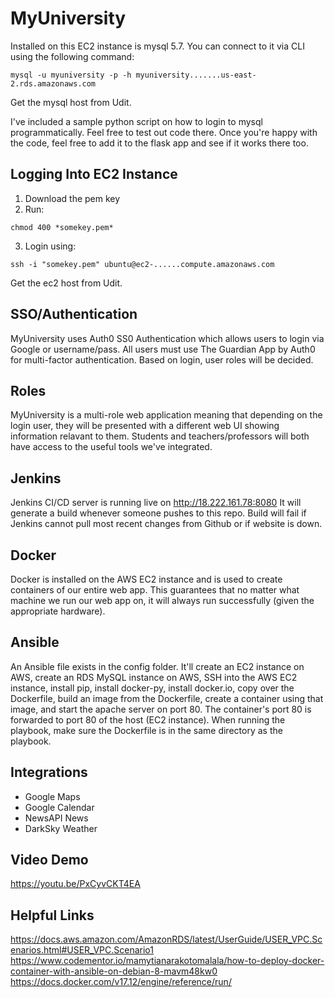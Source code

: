 # MyUniversity

Installed on this EC2 instance is mysql 5.7. You can connect to it via CLI using the following command:
```
mysql -u myuniversity -p -h myuniversity.......us-east-2.rds.amazonaws.com
```
Get the mysql host from Udit.

I've included a sample python script on how to login to mysql programmatically. 
Feel free to test out code there. Once you're happy with the code, feel free to 
add it to the flask app and see if it works there too. 

## Logging Into EC2 Instance
1. Download the pem key
2. Run: 
```
chmod 400 *somekey.pem*
```
3. Login using:
```
ssh -i "somekey.pem" ubuntu@ec2-......compute.amazonaws.com
```
Get the ec2 host from Udit.

## SSO/Authentication

MyUniversity uses Auth0 SS0 Authentication which allows users to login via Google or username/pass. All users must use The Guardian App by Auth0 for multi-factor authentication. Based on login, user roles will be decided. 


## Roles

MyUniversity is a multi-role web application meaning that depending on the login user, they will be presented with a  different web UI showing information relavant to them. Students and teachers/professors will both have access to the useful tools we've integrated. 

## Jenkins

Jenkins CI/CD server is running live on http://18.222.161.78:8080 
It will generate a build whenever someone pushes to this repo. Build will fail if Jenkins cannot pull most recent changes from Github or if website is down. 

## Docker

Docker is installed on the AWS EC2 instance and is used to create containers of our entire web app. This guarantees that no matter what machine we run our web app on, it will always run successfully (given the appropriate hardware). 

## Ansible

An Ansible file exists in the config folder. It'll create an EC2 instance on AWS, create an RDS MySQL instance on AWS, SSH into the AWS EC2 instance, install pip, install docker-py, install docker.io, copy over the Dockerfile, build an image from the Dockerfile, create a container using that image, and start the apache server on port 80. The container's port 80 is forwarded to port 80 of the host (EC2 instance). When running the playbook, make sure the Dockerfile is in the same directory as the playbook. 

## Integrations
* Google Maps
* Google Calendar
* NewsAPI News
* DarkSky Weather

## Video Demo
https://youtu.be/PxCyvCKT4EA

## Helpful Links
https://docs.aws.amazon.com/AmazonRDS/latest/UserGuide/USER_VPC.Scenarios.html#USER_VPC.Scenario1
https://www.codementor.io/mamytianarakotomalala/how-to-deploy-docker-container-with-ansible-on-debian-8-mavm48kw0
https://docs.docker.com/v17.12/engine/reference/run/
